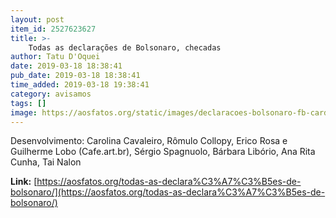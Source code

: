 ```yaml
---
layout: post
item_id: 2527623627
title: >-
    Todas as declarações de Bolsonaro, checadas
author: Tatu D'Oquei
date: 2019-03-18 18:38:41
pub_date: 2019-03-18 18:38:41
time_added: 2019-03-18 19:38:41
category: avisamos
tags: []
image: https://aosfatos.org/static/images/declaracoes-bolsonaro-fb-card.bbfb6f9c6a51.png
---
```


Desenvolvimento: Carolina Cavaleiro, Rômulo Collopy, Erico Rosa e Guilherme Lobo (Cafe.art.br), Sérgio Spagnuolo, Bárbara Libório, Ana Rita Cunha, Tai Nalon

**Link:** [https://aosfatos.org/todas-as-declara%C3%A7%C3%B5es-de-bolsonaro/](https://aosfatos.org/todas-as-declara%C3%A7%C3%B5es-de-bolsonaro/)

